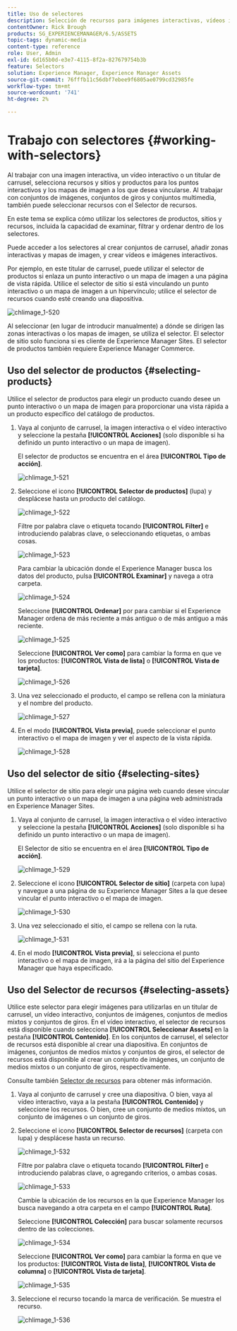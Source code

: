 ```yaml
---
title: Uso de selectores
description: Selección de recursos para imágenes interactivas, vídeos interactivos y titulares de carrusel
contentOwner: Rick Brough
products: SG_EXPERIENCEMANAGER/6.5/ASSETS
topic-tags: dynamic-media
content-type: reference
role: User, Admin
exl-id: 6d165b0d-e3e7-4115-8f2a-827679754b3b
feature: Selectors
solution: Experience Manager, Experience Manager Assets
source-git-commit: 76fffb11c56dbf7ebee9f6805ae0799cd32985fe
workflow-type: tm+mt
source-wordcount: '741'
ht-degree: 2%

---
```


# Trabajo con selectores {#working-with-selectors}

Al trabajar con una imagen interactiva, un vídeo interactivo o un titular de carrusel, selecciona recursos y sitios y productos para los puntos interactivos y los mapas de imagen a los que desea vincularse. Al trabajar con conjuntos de imágenes, conjuntos de giros y conjuntos multimedia, también puede seleccionar recursos con el Selector de recursos.

En este tema se explica cómo utilizar los selectores de productos, sitios y recursos, incluida la capacidad de examinar, filtrar y ordenar dentro de los selectores.

Puede acceder a los selectores al crear conjuntos de carrusel, añadir zonas interactivas y mapas de imagen, y crear vídeos e imágenes interactivos.

Por ejemplo, en este titular de carrusel, puede utilizar el selector de productos si enlaza un punto interactivo o un mapa de imagen a una página de vista rápida. Utilice el selector de sitio si está vinculando un punto interactivo o un mapa de imagen a un hipervínculo; utilice el selector de recursos cuando esté creando una diapositiva.

![chlimage_1-520](assets/chlimage_1-520.png)

Al seleccionar (en lugar de introducir manualmente) a dónde se dirigen las zonas interactivas o los mapas de imagen, se utiliza el selector. El selector de sitio solo funciona si es cliente de Experience Manager Sites. El selector de productos también requiere Experience Manager Commerce.

## Uso del selector de productos {#selecting-products}

Utilice el selector de productos para elegir un producto cuando desee un punto interactivo o un mapa de imagen para proporcionar una vista rápida a un producto específico del catálogo de productos.

1. Vaya al conjunto de carrusel, la imagen interactiva o el vídeo interactivo y seleccione la pestaña **[!UICONTROL Acciones]** (solo disponible si ha definido un punto interactivo o un mapa de imagen).

   El selector de productos se encuentra en el área **[!UICONTROL Tipo de acción]**.

   ![chlimage_1-521](assets/chlimage_1-521.png)

1. Seleccione el icono **[!UICONTROL Selector de productos]** (lupa) y desplácese hasta un producto del catálogo.

   ![chlimage_1-522](assets/chlimage_1-522.png)

   Filtre por palabra clave o etiqueta tocando **[!UICONTROL Filter]** e introduciendo palabras clave, o seleccionando etiquetas, o ambas cosas.

   ![chlimage_1-523](assets/chlimage_1-523.png)

   Para cambiar la ubicación donde el Experience Manager busca los datos del producto, pulsa **[!UICONTROL Examinar]** y navega a otra carpeta.

   ![chlimage_1-524](assets/chlimage_1-524.png)

   Seleccione **[!UICONTROL Ordenar]** por para cambiar si el Experience Manager ordena de más reciente a más antiguo o de más antiguo a más reciente.

   ![chlimage_1-525](assets/chlimage_1-525.png)

   Seleccione **[!UICONTROL Ver como]** para cambiar la forma en que ve los productos: **[!UICONTROL Vista de lista]** o **[!UICONTROL Vista de tarjeta]**.

   ![chlimage_1-526](assets/chlimage_1-526.png)

1. Una vez seleccionado el producto, el campo se rellena con la miniatura y el nombre del producto.

   ![chlimage_1-527](assets/chlimage_1-527.png)

1. En el modo **[!UICONTROL Vista previa]**, puede seleccionar el punto interactivo o el mapa de imagen y ver el aspecto de la vista rápida.

   ![chlimage_1-528](assets/chlimage_1-528.png)

## Uso del selector de sitio {#selecting-sites}

Utilice el selector de sitio para elegir una página web cuando desee vincular un punto interactivo o un mapa de imagen a una página web administrada en Experience Manager Sites.

1. Vaya al conjunto de carrusel, la imagen interactiva o el vídeo interactivo y seleccione la pestaña **[!UICONTROL Acciones]** (solo disponible si ha definido un punto interactivo o un mapa de imagen).

   El Selector de sitio se encuentra en el área **[!UICONTROL Tipo de acción]**.

   ![chlimage_1-529](assets/chlimage_1-529.png)

1. Seleccione el icono **[!UICONTROL Selector de sitio]** (carpeta con lupa) y navegue a una página de su Experience Manager Sites a la que desee vincular el punto interactivo o el mapa de imagen.

   ![chlimage_1-530](assets/chlimage_1-530.png)

1. Una vez seleccionado el sitio, el campo se rellena con la ruta.

   ![chlimage_1-531](assets/chlimage_1-531.png)

1. En el modo **[!UICONTROL Vista previa]**, si selecciona el punto interactivo o el mapa de imagen, irá a la página del sitio del Experience Manager que haya especificado.

## Uso del Selector de recursos {#selecting-assets}

Utilice este selector para elegir imágenes para utilizarlas en un titular de carrusel, un vídeo interactivo, conjuntos de imágenes, conjuntos de medios mixtos y conjuntos de giros. En el vídeo interactivo, el selector de recursos está disponible cuando selecciona **[!UICONTROL Seleccionar Assets]** en la pestaña **[!UICONTROL Contenido]**. En los conjuntos de carrusel, el selector de recursos está disponible al crear una diapositiva. En conjuntos de imágenes, conjuntos de medios mixtos y conjuntos de giros, el selector de recursos está disponible al crear un conjunto de imágenes, un conjunto de medios mixtos o un conjunto de giros, respectivamente.

Consulte también [Selector de recursos](search-assets.md#assetpicker) para obtener más información.

1. Vaya al conjunto de carrusel y cree una diapositiva. O bien, vaya al vídeo interactivo, vaya a la pestaña **[!UICONTROL Contenido]** y seleccione los recursos. O bien, cree un conjunto de medios mixtos, un conjunto de imágenes o un conjunto de giros.
1. Seleccione el icono **[!UICONTROL Selector de recursos]** (carpeta con lupa) y desplácese hasta un recurso.

   ![chlimage_1-532](assets/chlimage_1-532.png)

   Filtre por palabra clave o etiqueta tocando **[!UICONTROL Filter]** e introduciendo palabras clave, o agregando criterios, o ambas cosas.

   ![chlimage_1-533](assets/chlimage_1-533.png)

   Cambie la ubicación de los recursos en la que Experience Manager los busca navegando a otra carpeta en el campo **[!UICONTROL Ruta]**.

   Seleccione **[!UICONTROL Colección]** para buscar solamente recursos dentro de las colecciones.

   ![chlimage_1-534](assets/chlimage_1-534.png)

   Seleccione **[!UICONTROL Ver como]** para cambiar la forma en que ve los productos: **[!UICONTROL Vista de lista]**, **[!UICONTROL Vista de columna]** o **[!UICONTROL Vista de tarjeta]**.

   ![chlimage_1-535](assets/chlimage_1-535.png)

1. Seleccione el recurso tocando la marca de verificación. Se muestra el recurso.

   ![chlimage_1-536](assets/chlimage_1-536.png)

